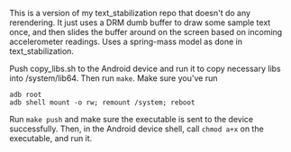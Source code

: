 This is a version of my text_stabilization repo that doesn't do any rerendering. It just uses a DRM dumb buffer to draw some sample text once, and then slides the buffer around on the screen based on incoming accelerometer readings. Uses a spring-mass model as done in text_stabilization.

Push copy_libs.sh to the Android device and run it to copy necessary libs into /system/lib64. Then run ```make```. Make sure you've run   
```
adb root
adb shell mount -o rw; remount /system; reboot
```

Run ```make push``` and make sure the executable is sent to the device successfully. Then, in the Android device shell, call ```chmod a+x``` on the executable, and run it.
